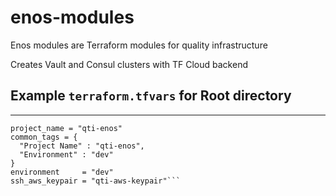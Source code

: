 # enos-modules
Enos modules are Terraform modules for quality infrastructure

Creates Vault and Consul clusters with TF Cloud backend
## Example `terraform.tfvars` for Root directory
--- 
```aws_region   = "us-east-1"
project_name = "qti-enos"
common_tags = {
  "Project Name" : "qti-enos",
  "Environment" : "dev" 
}
environment     = "dev"
ssh_aws_keypair = "qti-aws-keypair"```